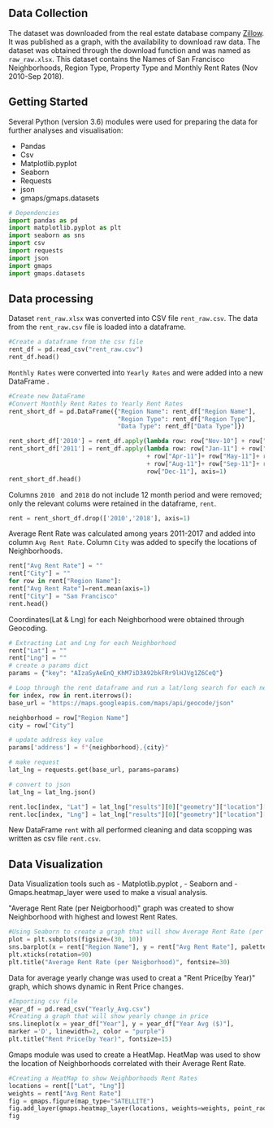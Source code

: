 ## Data Collection

The dataset was downloaded from the real estate database company [Zillow](https://www.zillow.com/san-francisco-ca/home-values/). It was published as a graph, with the availability to download raw data. The dataset was obtained through the download function and was named as `raw_raw.xlsx`. This dataset contains the Names of San Francisco Neighborhoods, Region Type, Property Type and Monthly Rent Rates (Nov 2010-Sep 2018).

## Getting Started

Several Python (version 3.6) modules were used for preparing the data for further analyses and visualisation:
- Pandas
- Csv
- Matplotlib.pyplot
- Seaborn
- Requests
- json
- gmaps/gmaps.datasets

```python
# Dependencies
import pandas as pd
import matplotlib.pyplot as plt
import seaborn as sns
import csv
import requests
import json
import gmaps
import gmaps.datasets
```

## Data processing

Dataset `rent_raw.xlsx` was converted into CSV file `rent_raw.csv`. The data from the `rent_raw.csv` file is loaded into a dataframe.

```python
#Create a dataframe from the csv file
rent_df = pd.read_csv("rent_raw.csv")
rent_df.head()
```
`Monthly Rates` were converted into `Yearly Rates` and were added into a new DataFrame .

```python
#Create new DataFrame 
#Convert Monthly Rent Rates to Yearly Rent Rates
rent_short_df = pd.DataFrame({"Region Name": rent_df["Region Name"],
                              "Region Type": rent_df["Region Type"],
                              "Data Type": rent_df["Data Type"]})

rent_short_df['2010'] = rent_df.apply(lambda row: row["Nov-10"] + row["Dec-10"], axis=1)
rent_short_df['2011'] = rent_df.apply(lambda row: row["Jan-11"] + row["Feb-11"]+ row["Mar-11"]
                                      + row["Apr-11"]+ row["May-11"]+ row["Jun-11"]+ row["Jul-11"]
                                      + row["Aug-11"]+ row["Sep-11"]+ row["Oct-11"]+ row["Nov-11"] +
                                      row["Dec-11"], axis=1)
rent_short_df.head()
```

Columns `2010 ` and `2018`  do not include 12 month period and were removed; only the relevant colums were retained in the  dataframe, `rent`. 

```python
rent = rent_short_df.drop(['2010','2018'], axis=1)
```
Average Rent Rate was calculated among years 2011-2017 and added into column `Avg Rent Rate`. Column  `City` was added  to specify the locations of Neighborhoods. 

```python
rent["Avg Rent Rate"] = ""
rent["City"] = ""
for row in rent["Region Name"]:
rent["Avg Rent Rate"]=rent.mean(axis=1)
rent["City"] = "San Francisco"
rent.head()
```

Coordinates(Lat & Lng) for each Neighborhood were obtained through Geocoding.
```python
# Extracting Lat and Lng for each Neighborhood
rent["Lat"] = ""
rent["Lng"] = ""
# create a params dict
params = {"key": "AIzaSyAeEnQ_KhM7iD3A92bkFRr9lHJVg1Z6CeQ"}

# Loop through the rent dataframe and run a lat/long search for each neighborhood
for index, row in rent.iterrows():
base_url = "https://maps.googleapis.com/maps/api/geocode/json"

neighborhood = row["Region Name"]
city = row["City"]

# update address key value
params['address'] = f"{neighborhood},{city}"

# make request
lat_lng = requests.get(base_url, params=params)

# convert to json
lat_lng = lat_lng.json()

rent.loc[index, "Lat"] = lat_lng["results"][0]["geometry"]["location"]["lat"]
rent.loc[index, "Lng"] = lat_lng["results"][0]["geometry"]["location"]["lng"]
```
New DataFrame `rent` with all performed cleaning and data scopping was written as csv file `rent.csv`.

## Data Visualization

Data Visualization tools such as  - Matplotlib.pyplot , - Seaborn and -Gmaps.heatmap_layer were used to make a visual analysis.

"Average Rent Rate (per Neigborhood)" graph was created to show Neighborhood with highest and lowest Rent Rates.

```python
#Using Seaborn to create a graph that will show Average Rent Rate (per Neigborhood)
plot = plt.subplots(figsize=(30, 10))
sns.barplot(x = rent["Region Name"], y = rent["Avg Rent Rate"], palette="rocket")
plt.xticks(rotation=90)
plt.title("Average Rent Rate (per Neigborhood)", fontsize=30)
```

Data for average yearly change was used to creat a "Rent Price(by Year)" graph, which shows dynamic in Rent Price changes.

```python
#Importing csv file 
year_df = pd.read_csv("Yearly_Avg.csv")
#Creating a graph that will show yearly change in price 
sns.lineplot(x = year_df["Year"], y = year_df["Year Avg ($)"], 
marker ='D', linewidth=2, color = "purple")
plt.title("Rent Price(by Year)", fontsize=15)
```

Gmaps module was used to create a HeatMap. HeatMap was used to show the location of Neighborhoods correlated with their Average Rent Rate.

```python
#Creating a HeatMap to show Neighborhoods Rent Rates  
locations = rent[["Lat", "Lng"]]
weights = rent["Avg Rent Rate"]
fig = gmaps.figure(map_type="SATELLITE")
fig.add_layer(gmaps.heatmap_layer(locations, weights=weights, point_radius = 25))
fig
```
